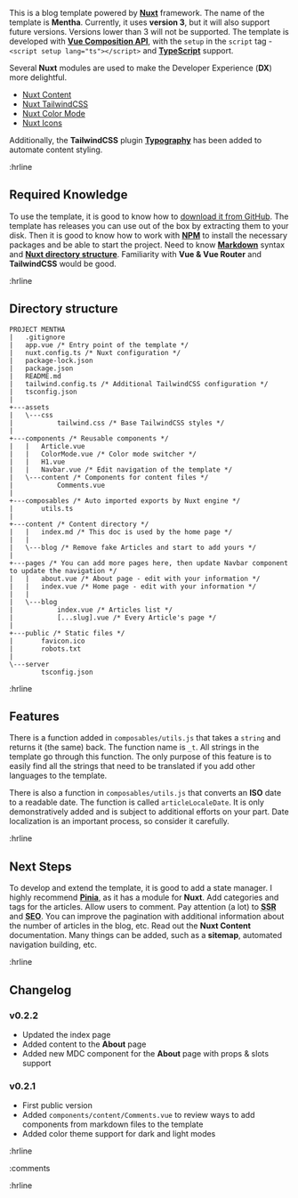 This is a blog template powered by [**Nuxt**](https://nuxt.com "The Intuitive
Vue Framework") framework. The name of the template is **Mentha**. Currently, it uses **version 3**, but it will also support future versions. Versions lower than 3 will not be supported. The template is developed with [**Vue Composition API**](https://vuejs.org/guide/extras/composition-api-faq.html "Composition API FAQ"), with the `setup` in the `script` tag - `<script setup lang="ts"></script>` and [**TypeScript**](https://www.typescriptlang.org/ "Typed JavaScript") support.

Several **Nuxt** modules are used to make the Developer Experience (**DX**) more delightful.

- [Nuxt Content](https://content.nuxt.com/ "Content made easy for Vue Developers")
- [Nuxt TailwindCSS](https://tailwindcss.nuxtjs.org/ "Tailwind CSS for your Nuxt Apps")
- [Nuxt Color Mode](https://color-mode.nuxtjs.org/ "Nuxt Color Mode")
- [Nuxt Icons](https://nuxt.com/modules/icon "Nuxt Icons")

Additionally, the **TailwindCSS** plugin [**Typography**](https://github.com/tailwindlabs/tailwindcss-typography "Beautiful typographic defaults for HTML you don't control.") has been added to automate content styling.

:hrline

## Required Knowledge

To use the template, it is good to know how to [download it from GitHub](https://github.com/howbizarre/mentha, "Download template from GitHub repository"). The template has releases you can use out of the box by extracting them to your disk. Then it is good to know how to work with [**NPM**](https://www.npmjs.com/, "Node Package Manager") to install the necessary packages and be able to start the project. Need to know [**Markdown**](https://www.markdownguide.org/ "Markdown Guide") syntax and [**Nuxt directory structure**](https://nuxt.com/docs/guide/directory-structure "Nuxt directory structure"). Familiarity with **Vue & Vue Router** and **TailwindCSS** would be good.

:hrline

## Directory structure

```text
PROJECT MENTHA
|   .gitignore
|   app.vue /* Entry point of the template */
|   nuxt.config.ts /* Nuxt configuration */
|   package-lock.json
|   package.json
|   README.md
|   tailwind.config.ts /* Additional TailwindCSS configuration */
|   tsconfig.json
|           
+---assets
|   \---css
|           tailwind.css /* Base TailwindCSS styles */
|           
+---components /* Reusable components */
|   |   Article.vue
|   |   ColorMode.vue /* Color mode switcher */
|   |   H1.vue
|   |   Navbar.vue /* Edit navigation of the template */
|   \---content /* Components for content files */
|           Comments.vue
|       
+---composables /* Auto imported exports by Nuxt engine */
|       utils.ts
|       
+---content /* Content directory */
|   |   index.md /* This doc is used by the home page */
|   |   
|   \---blog /* Remove fake Articles and start to add yours */
|           
+---pages /* You can add more pages here, then update Navbar component to update the navigation */
|   |   about.vue /* About page - edit with your information */
|   |   index.vue /* Home page - edit with your information */
|   |   
|   \---blog
|           index.vue /* Articles list */
|           [...slug].vue /* Every Article's page */
|           
+---public /* Static files */
|       favicon.ico
|       robots.txt
|       
\---server
        tsconfig.json
```

:hrline

## Features

There is a function added in `composables/utils.js` that takes a `string` and returns it (the same) back. The function name is `_t`. All strings in the template go through this function. The only purpose of this feature is to easily find all the strings that need to be translated if you add other languages ​​to the template.

There is also a function in `composables/utils.js` that converts an **ISO** date to a readable date. The function is called `articleLocaleDate`. It is only demonstratively added and is subject to additional efforts on your part. Date localization is an important process, so consider it carefully.

:hrline

## Next Steps

To develop and extend the template, it is good to add a state manager. I highly recommend [**Pinia**](https://pinia.vuejs.org/, "Intuitive, type safe, light and flexible Store for Vue"), as it has a module for **Nuxt**. Add categories and tags for the articles. Allow users to comment. Pay attention (a lot) to <abbr title="Server Side Rendering">**SSR**</abbr> and <abbr title="Search Engin Optimization">**SEO**</abbr>. You can improve the pagination with additional information about the number of articles in the blog, etc. Read out the **Nuxt Content** documentation. Many things can be added, such as a **sitemap**, automated navigation building, etc.

:hrline
 
## Changelog

### v0.2.2

- Updated the index page
- Added content to the **About** page
- Added new MDC component for the **About** page with props & slots support

### v0.2.1

- First public version
- Added `components/content/Comments.vue` to review ways to add components from markdown files to the template
- Added color theme support for dark and light modes

:hrline

:comments

:hrline